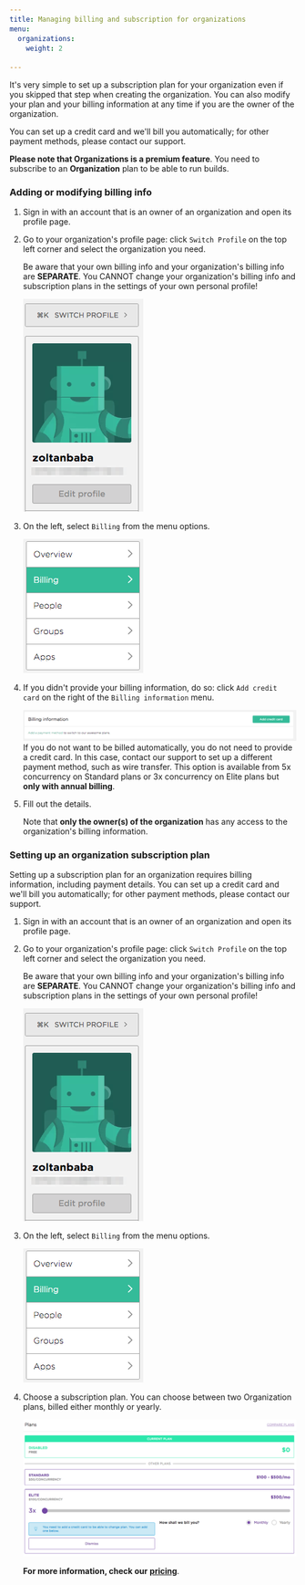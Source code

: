 ```yaml
---
title: Managing billing and subscription for organizations
menu:
  organizations:
    weight: 2

---
```

It's very simple to set up a subscription plan for your organization even if you skipped that step when creating the organization. You can also modify your plan and your billing information at any time if you are the owner of the organization.

You can set up a credit card and we'll bill you automatically; for other payment methods, please contact our support.

**Please note that Organizations is a premium feature**. You need to subscribe to an **Organization** plan to be able to run builds.

### Adding or modifying billing info

1. Sign in with an account that is an owner of an organization and open its profile page.
2. Go to your organization's profile page: click `Switch Profile` on the top left corner and select the organization you need.

   Be aware that your own billing info and your organization's billing info are **SEPARATE**. You CANNOT change your organization's billing info and subscription plans in the settings of your own personal profile!

   ![Screenshot](/img/team-management/organization/switch-profile-2.png)
3. On the left, select `Billing` from the menu options.

   ![Screenshot](/img/team-management/organization/billing-sidebar-menu.png)
4. If you didn't provide your billing information, do so: click `Add credit card` on the right of the `Billing information` menu.

   ![Screenshot](/img/team-management/organization/add-credit-card.png) If you do not want to be billed automatically, you do not need to provide a credit card. In this case, contact our support to set up a different payment method, such as wire transfer. This option is available from 5x concurrency on Standard plans or 3x concurrency on Elite plans but **only with annual billing**.
5. Fill out the details.

   Note that **only the owner(s) of the organization** has any access to the organization's billing information.

### Setting up an organization subscription plan

Setting up a subscription plan for an organization requires billing information, including payment details. You can set up a credit card and we'll bill you automatically; for other payment methods, please contact our support.

1. Sign in with an account that is an owner of an organization and open its profile page.
2. Go to your organization's profile page: click `Switch Profile` on the top left corner and select the organization you need.

   Be aware that your own billing info and your organization's billing info are **SEPARATE**. You CANNOT change your organization's billing info and subscription plans in the settings of your own personal profile!

   ![Screenshot](/img/team-management/organization/switch-profile-2.png)
3. On the left, select `Billing` from the menu options.

   ![Screenshot](/img/team-management/organization/billing-sidebar-menu.png)
4. Choose a subscription plan. You can choose between two Organization plans, billed either monthly or yearly.

   ![Screenshot](/img/team-management/organization/subscription-plans.png)

   **For more information, check our** [**pricing**](https://www.bitrise.io/pricing).